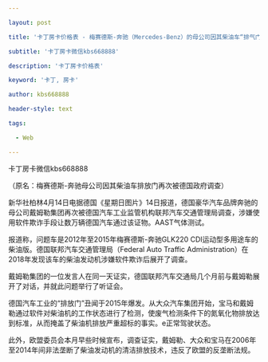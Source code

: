 ---
layout: post
title: '卡丁房卡价格表 - 梅赛德斯-奔驰（Mercedes-Benz）的母公司因其柴油车“排气门”再次受到德国政府的调查。'
subtitle: '卡丁房卡微信kbs668888'
description: '卡丁房卡价格表'
keyword: '卡丁, 房卡'
author: kbs668888
header-style: text
tags:
  - Web
---
卡丁房卡微信kbs668888

（原名：梅赛德斯-奔驰母公司因其柴油车排放门再次被德国政府调查）

新华社柏林4月14日电据德国《星期日图片》14日报道，德国豪华汽车品牌奔驰的母公司戴姆勒集团再次被德国汽车工业监管机构联邦汽车交通管理局调查，涉嫌使用软件欺诈手段让数万辆德国汽车通过该证物。AAST气体测试。

报道称，问题车是2012年至2015年梅赛德斯-奔驰GLK220 CDI运动型多用途车的柴油版。德国联邦汽车交通管理局（Federal Auto
Traffic Administration）在2018年发现该车的柴油发动机涉嫌软件欺诈后展开了调查。

戴姆勒集团的一位发言人在同一天证实，德国联邦汽车交通局几个月前与戴姆勒展开了对话，并就此问题举行了听证会。

德国汽车工业的“排放门”丑闻于2015年爆发。从大众汽车集团开始，宝马和戴姆勒通过软件对柴油机的工作状态进行了检测，使废气检测条件下的氮氧化物排放达到标准，从而掩盖了柴油机排放严重超标的事实。e正常驾驶状态。

此外，欧盟委员会本月早些时候宣布，调查证实，戴姆勒、大众和宝马在2006年至2014年间非法垄断了柴油发动机的清洁排放技术，违反了欧盟的反垄断法规。

